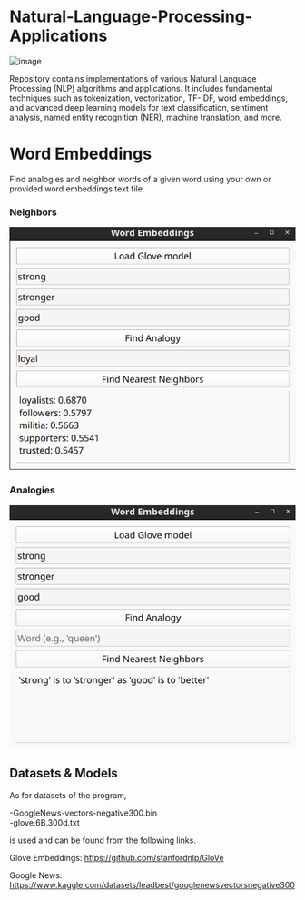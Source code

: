 # Natural-Language-Processing-Applications
![image](https://github.com/user-attachments/assets/8bd77586-00e2-4956-a7e6-d23d9c8c018d)

Repository contains implementations of various Natural Language Processing (NLP) algorithms and applications. It includes fundamental techniques such as tokenization, vectorization, TF-IDF, word embeddings, and advanced deep learning models for text classification, sentiment analysis, named entity recognition (NER), machine translation, and more.
 

# Word Embeddings
Find analogies and neighbor words of a given word using your own or provided word embeddings text file.

### Neighbors

![img.png](img.png)



### Analogies

![img_1.png](img_1.png)


## Datasets & Models
As for datasets of the program,

-GoogleNews-vectors-negative300.bin        
-glove.6B.300d.txt

is used and can be found from the following links.

Glove Embeddings: https://github.com/stanfordnlp/GloVe

Google News: https://www.kaggle.com/datasets/leadbest/googlenewsvectorsnegative300

 
